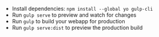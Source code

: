 - Install dependencies: `npm install --global yo gulp-cli`
- Run `gulp serve` to preview and watch for changes
- Run `gulp` to build your webapp for production
- Run `gulp serve:dist` to preview the production build

